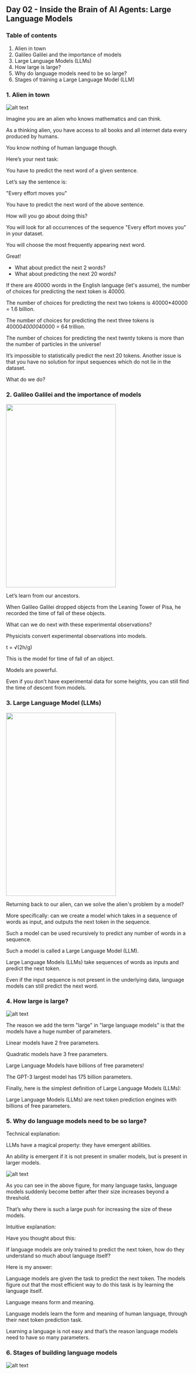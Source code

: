 
## **Day 02 - Inside the Brain of AI Agents: Large Language Models**

### **Table of contents**
1. Alien in town
2. Galileo Galilei and the importance of models
3. Large Language Models (LLMs)
4. How large is large?
5. Why do language models need to be so large?
6. Stages of training a Large Language Model (LLM)


### **1. Alien in town**
![alt text](images/image-1.png)


Imagine you are an alien who knows mathematics and can think.

As a thinking alien, you have access to all books and all internet data every produced by humans.

You know nothing of human language though.

Here’s your next task:

You have to predict the next word of a given sentence.

Let’s say the sentence is:

"Every effort moves you"

You have to predict the next word of the above sentence.

How will you go about doing this?

You will look for all occurrences of the sequence "Every effort moves you" in your dataset.


You will choose the most frequently appearing next word.

Great!

- What about predict the next 2 words?
- What about predicting the next 20 words?

If there are 40000 words in the English language (let's assume), the number of choices for predicting the next token is 40000.

The number of choices for predicting the next two tokens is 40000*40000 = 1.6 billion.

The number of choices for predicting the next three tokens is 40000*40000*40000 = 64 trillion.


The number of choices for predicting the next twenty tokens is more than the number of particles in the universe!

It’s impossible to statistically predict the next 20 tokens. Another issue is that you have no solution for input sequences which do not lie in the dataset.

What do we do?

### **2. Galileo Galilei and the importance of models**

<img src="images/image.jpg"  width="300" height="500"/>


Let’s learn from our ancestors.

When Galileo Galilei dropped objects from the Leaning Tower of Pisa, he recorded the time of fall of these objects.

What can we do next with these experimental observations?

Physicists convert experimental observations into models.

t = √(2h/g)

This is the model for time of fall of an object.

Models are powerful.

Even if you don’t have experimental data for some heights, you can still find the time of descent from models.


### **3. Large Language Model (LLMs)**

<img src="images/image-5.png"  width="300" height="500"/>

Returning back to our alien, can we solve the alien's problem by a model?

More specifically: can we create a model which takes in a sequence of words as input, and outputs the next token in the sequence.

Such a model can be used recursively to predict any number of words in a sequence.

Such a model is called a Large Language Model (LLM).

Large Language Models (LLMs) take sequences of words as inputs and predict the next token.

Even if the input sequence is not present in the underlying data, language models can still predict the next word.

### **4. How large is large?**
![alt text](images/image-6.png)

The reason we add the term "large" in "large language models" is that the models have a huge number of parameters.

Linear models have 2 free parameters.

Quadratic models have 3 free parameters.

Large Language Models have billions of free parameters!

The GPT-3 largest model has 175 billion parameters.

Finally, here is the simplest definition of Large Language Models (LLMs):

Large Language Models (LLMs) are next token prediction engines with billions of free parameters.


### **5. Why do language models need to be so large?**

Technical explanation:

LLMs have a magical property: they have emergent abilities.

An ability is emergent if it is not present in smaller models, but is present in larger models.

![alt text](images/image-7.png)

As you can see in the above figure, for many language tasks, language models suddenly become better after their size increases beyond a threshold.

That’s why there is such a large push for increasing the size of these models.

Intuitive explanation:

Have you thought about this:

If language models are only trained to predict the next token, how do they understand so much about language itself?

Here is my answer:

Language models are given the task to predict the next token. The models figure out that the most efficient way to do this task is by learning the language itself.

Language means form and meaning.

Language models learn the form and meaning of human language, through their next token prediction task.

Learning a language is not easy and that’s the reason language models need to have so many parameters.

### **6. Stages of building language models**

![alt text](images/stages_of_llms.gif)

